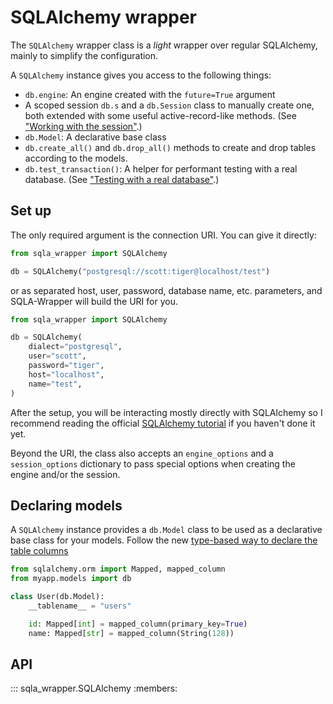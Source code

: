 # SQLAlchemy wrapper

The `SQLAlchemy` wrapper class is a *light* wrapper over regular SQLAlchemy, mainly to simplify the configuration.

A `SQLAlchemy` instance gives you access to the following things:

- `db.engine`: An engine created with the `future=True` argument
- A scoped session `db.s` and a `db.Session` class to manually create one, both extended with some useful active-record-like methods. (See ["Working with the session"](working-with-the-session).)
- `db.Model`: A declarative base class
- `db.create_all()` and `db.drop_all()` methods to create and drop tables according to the models.
- `db.test_transaction()`: A helper for performant testing with a real database. (See ["Testing with a real database"](testing-with-a-real-database).)


## Set up

The only required argument is the connection URI. You can give it directly:

```python
from sqla_wrapper import SQLAlchemy

db = SQLAlchemy("postgresql://scott:tiger@localhost/test")
```

or as separated host, user, password, database name, etc. parameters, and SQLA-Wrapper will build the URI for you.

```python
from sqla_wrapper import SQLAlchemy

db = SQLAlchemy(
    dialect="postgresql",
    user="scott",
    password="tiger",
    host="localhost",
    name="test",
)
```

 After the setup, you will be interacting mostly directly with SQLAlchemy so I recommend reading the official [SQLAlchemy tutorial](https://docs.sqlalchemy.org/en/20/tutorial/index.html) if you haven't done it yet.

Beyond the URI, the class also accepts an `engine_options` and a `session_options` dictionary to pass special options when creating the engine and/or the session.


## Declaring models

A `SQLAlchemy` instance provides a `db.Model` class to be used as a declarative base class for your models. Follow the new [type-based way to declare the table columns](https://docs.sqlalchemy.org/en/20/tutorial/metadata.html#declaring-mapped-classes)

```python
from sqlalchemy.orm import Mapped, mapped_column
from myapp.models import db

class User(db.Model):
    __tablename__ = "users"

    id: Mapped[int] = mapped_column(primary_key=True)
    name: Mapped[str] = mapped_column(String(128))
```

## API

::: sqla_wrapper.SQLAlchemy
    :members:
